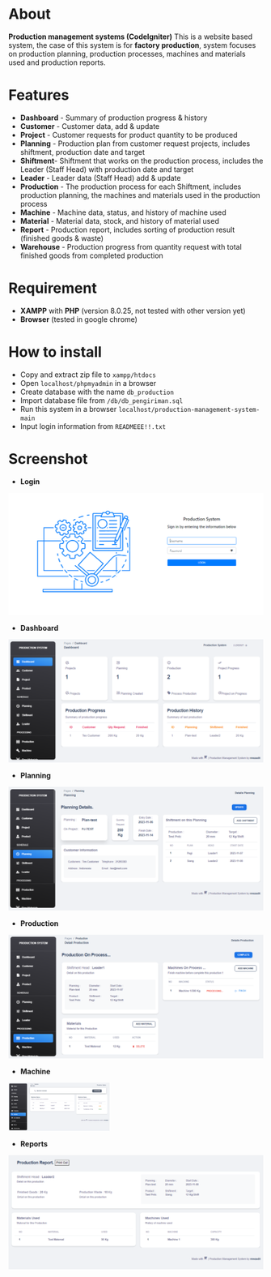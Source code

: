 # About
**Production management systems (CodeIgniter)**
This is a website based system, the case of this system is for **factory production**, system focuses on production planning, production processes, machines and materials used and production reports.

# Features
- **Dashboard** - Summary of production progress & history </br>
- **Customer** - Customer data, add & update </br>
- **Project** - Customer requests for product quantity to be produced</br>
- **Planning** - Production plan from customer request projects, includes shiftment, production date and target</br>
- **Shiftment**- Shiftment that works on the production process, includes the Leader (Staff Head) with production date and target</br>
- **Leader** -  Leader data (Staff Head) add & update</br>
- **Production** - The production process for each Shiftment, includes production planning, the machines and materials used in the production process</br>
- **Machine** - Machine data, status, and history of machine used</br>
- **Material** - Material data, stock, and history of material used</br>
- **Report** - Production report, includes sorting of production result (finished goods & waste)</br>
- **Warehouse** - Production progress from quantity request with total finished goods from completed production</br>

# Requirement
- **XAMPP** with **PHP** (version 8.0.25, not tested with other version yet)
- **Browser** (tested in google chrome)

# How to install
- Copy and extract zip file to ``xampp/htdocs``
- Open ``localhost/phpmyadmin`` in a browser
- Create database with the name ``db_production``
- Import database file from ``/db/db_pengiriman.sql``
- Run this system in a browser ``localhost/production-management-system-main``
- Input login information from ``READMEEE!!.txt``

# Screenshot
- **Login**
<picture>
    <img src="ss/0.PNG" alt="Login">
</picture>

- **Dashboard**
<picture>
    <img src="ss/1.PNG" alt="Dashboard">
</picture>

- **Planning**
<picture>
    <img src="ss/2.PNG" alt="Planning">
</picture>

- **Production**
<picture>
    <img src="ss/3.PNG" alt="Production">
</picture>

- **Machine**
<picture>
    <img style="width:200px" src="ss/4.PNG" alt="Dashboard">
</picture>

- **Reports**
<picture>
    <img src="ss/5.PNG" alt="Reports">
</picture>
